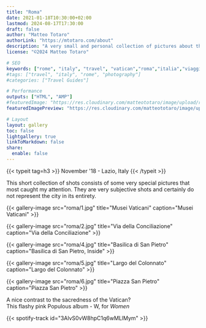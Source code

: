 ```yaml
---
title: "Roma"
date: 2021-01-18T10:30:00+02:00
lastmod: 2024-08-17T17:30:00
draft: false
author: "Matteo Totaro"
authorLink: "https://mtotaro.com/about"
description: "A very small and personal collection of pictures about this magical city"
license: "©2024 Matteo Totaro"

# SEO
keywords: ["rome", "italy", "travel", "vatican","roma","italia","viaggi"]
#tags: ["travel", "italy", "rome", "photography"]
#categories: ["Travel Guides"]

# Performance
outputs: ["HTML", "AMP"]
#featuredImage: "https://res.cloudinary.com/matteototaro/image/upload/roma/6.jpg"
featuredImagePreview: "https://res.cloudinary.com/matteototaro/image/upload/roma/6.jpg"

# Layout
layout: gallery
toc: false
lightgallery: true
linkToMarkdown: false
share:
  enable: false
---
```


{{< typeit tag=h3 >}}
November '18 - Lazio, Italy
{{< /typeit >}}

This short collection of shots consists of some very special pictures that most caught my attention. They are very subjective shots and certainly do not represent the city in its entirety.

{{< gallery-image 
    src="roma/1.jpg"
    title="Musei Vaticani"
    caption="Musei Vaticani" >}}

{{< gallery-image 
    src="roma/2.jpg"
    title="Via della Conciliazione"
    caption="Via della Conciliazione" >}}

{{< gallery-image 
    src="roma/4.jpg"
    title="Basilica di San Pietro"
    caption="Basilica di San Pietro, Inside" >}}

{{< gallery-image 
    src="roma/5.jpg"
    title="Largo del Colonnato"
    caption="Largo del Colonnato" >}}

{{< gallery-image 
    src="roma/6.jpg"
    title="Piazza San Pietro"
    caption="Piazza San Pietro" >}}

A nice contrast to the sacredness of the Vatican?  
This flashy pink Populous album - W, for *Women*

{{< spotify-track id="3AlvS0vW8hpC1q6wMLlMym" >}}